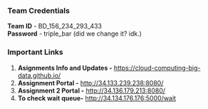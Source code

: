 ### Team Credentials
**Team ID** - BD_156_234_293_433  
**Password** - triple_bar (did we change it? idk.)

### Important Links
1. **Asignments Info and Updates -** https://cloud-computing-big-data.github.io/
2. **Assignment Portal -** http://34.133.239.238:8080/
3. **Assignment 2 Portal -** http://34.136.179.213:8080/
4. **To check wait queue-** http://34.134.176.176:5000/wait
